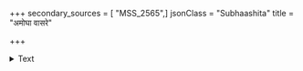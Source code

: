 +++
secondary_sources = [ "MSS_2565",]
jsonClass = "Subhaashita"
title = "अमोघा वासरे"

+++

<details><summary>Text</summary>

अमोघा वासरे विद्युद् अमोघं निशि गर्जितम्।  
अमोघा मुनीनां वाणी अमोघं देवदर्शनम्॥
</details>

